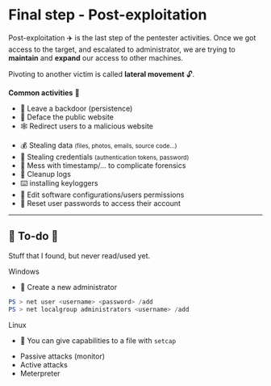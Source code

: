 # Final step - Post-exploitation

<div class="row row-cols-md-2"><div>

Post-exploitation ✈️ is the last step of the pentester activities. Once we got access to the target, and escalated to administrator, we are trying to **maintain** and **expand** our access to other machines.

Pivoting to another victim is called **lateral movement** 🔓.

**Common activities** 🤖

* 🚪 Leave a backdoor (persistence)
* 🙊 Deface the public website
* 🕸️ Redirect users to a malicious website
</div><div>

* 💰 Stealing data <small>(files, photos, emails, source code...)</small>
* 🔑 Stealing credentials <small>(authentication tokens, password)</small>
* 🌋 Mess with timestamp/... to complicate forensics
* 🧹 Cleanup logs
* ⌨️ installing keyloggers
* 🧨 Edit software configurations/users permissions
* 🐲 Reset user passwords to access their account
</div></div>

<hr class="sep-both">

## 👻 To-do 👻

Stuff that I found, but never read/used yet.

<div class="row row-cols-md-2"><div>

Windows

* 🚪 Create a new administrator

```powershell
PS > net user <username> <password> /add
PS > net localgroup administrators <username> /add
```

Linux

* 🚪 You can give capabilities to a file with `setcap`
</div><div>

* Passive attacks (monitor)
* Active attacks
* Meterpreter
</div></div>